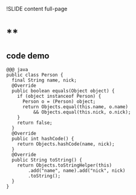 !SLIDE content full-page
# **	
## code demo

    @@@ java
    public class Person {
      final String name, nick;
      @Override
      public boolean equals(Object object) {
        if (object instanceof Person) {
          Person o = (Person) object;
          return Objects.equal(this.name, o.name)
              && Objects.equal(this.nick, o.nick);
        }
        return false;
      }
      @Override
      public int hashCode() {
        return Objects.hashCode(name, nick);
      }
      @Override
      public String toString() {
        return Objects.toStringHelper(this)
            .add("name", name).add("nick", nick)
            .toString();
      }
    }

